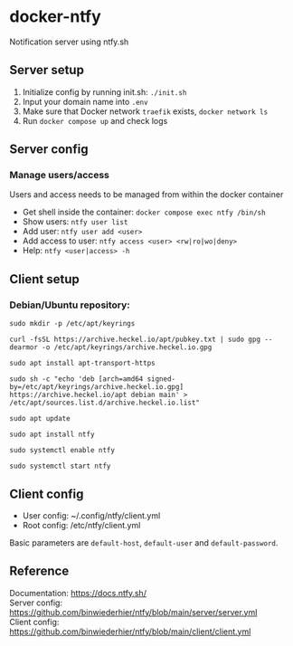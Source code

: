 # docker-ntfy
Notification server using ntfy.sh

## Server setup
1. Initialize config by running init.sh: `./init.sh`
1. Input your domain name into `.env`
1. Make sure that Docker network `traefik` exists, `docker network ls`
1. Run `docker compose up` and check logs

## Server config
### Manage users/access
Users and access needs to be managed from within the docker container  

* Get shell inside the container: `docker compose exec ntfy /bin/sh`
* Show users: `ntfy user list`
* Add user: `ntfy user add <user>`
* Add access to user: `ntfy access <user> <rw|ro|wo|deny>`
* Help: `ntfy <user|access> -h`

## Client setup
### Debian/Ubuntu repository:
```
sudo mkdir -p /etc/apt/keyrings  

curl -fsSL https://archive.heckel.io/apt/pubkey.txt | sudo gpg --dearmor -o /etc/apt/keyrings/archive.heckel.io.gpg

sudo apt install apt-transport-https

sudo sh -c "echo 'deb [arch=amd64 signed-by=/etc/apt/keyrings/archive.heckel.io.gpg] https://archive.heckel.io/apt debian main' > /etc/apt/sources.list.d/archive.heckel.io.list"

sudo apt update

sudo apt install ntfy

sudo systemctl enable ntfy

sudo systemctl start ntfy
```
## Client config
* User config: ~/.config/ntfy/client.yml
* Root config: /etc/ntfy/client.yml  

Basic parameters are `default-host`, `default-user` and `default-password`.

## Reference
Documentation: https://docs.ntfy.sh/  
Server config: https://github.com/binwiederhier/ntfy/blob/main/server/server.yml  
Client config: https://github.com/binwiederhier/ntfy/blob/main/client/client.yml